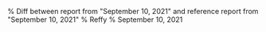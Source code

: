 % Diff between report from "September 10, 2021" and reference report from "September 10, 2021"
% Reffy
% September 10, 2021

